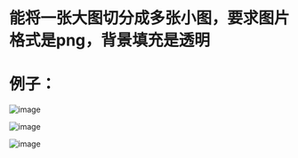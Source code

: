 # 能将一张大图切分成多张小图，要求图片格式是png，背景填充是透明
# 例子：
![image](https://github.com/crh5354/cut/cut_win_and_mac/Snip20160226_1.png)

![image](https://github.com/crh5354/cut/cut_win_and_mac/menu001.png)

![image](https://github.com/crh5354/cut/cut_win_and_mac/Snip20160226_2.png)
